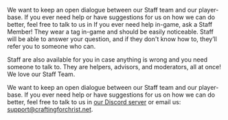 We want to keep an open dialogue between our Staff team and our player-base. If you ever need help or have suggestions for us on how we can do better, feel free to talk to us in If you ever need help in-game, ask a Staff Member! They wear a tag in-game and should be easily noticeable. Staff will be able to answer your question, and if they don't know how to, they’ll refer you to someone who can.

Staff are also available for you in case anything is wrong and you need someone to talk to. They are helpers, advisors, and moderators, all at once! We love our Staff Team.

We want to keep an open dialogue between our Staff team and our player-base. If you ever need help or have suggestions for us on how we can do better, feel free to talk to us in [our Discord server](https://craftingforchrist.net/discord) or email us: support@craftingforchrist.net.